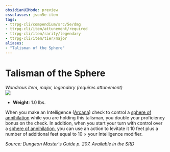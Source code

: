 ```yaml
---
obsidianUIMode: preview
cssclasses: json5e-item
tags:
- ttrpg-cli/compendium/src/5e/dmg
- ttrpg-cli/item/attunement/required
- ttrpg-cli/item/rarity/legendary
- ttrpg-cli/item/tier/major
aliases: 
- "Talisman of the Sphere"
---
```

# Talisman of the Sphere
*Wondrous item, major, legendary (requires attunement)*  
![](/3-Mechanics/CLI/Compendium/items/img/talisman-of-the-sphere.webp#right)

- **Weight**: 1.0 lbs.

When you make an Intelligence ([Arcana](/3-Mechanics/CLI/Rules/skills.md#Arcana)) check to control a [sphere of annihilation](/3-Mechanics/CLI/Compendium/items/sphere-of-annihilation.md) while you are holding this talisman, you double your proficiency bonus on the check. In addition, when you start your turn with control over a [sphere of annihilation](/3-Mechanics/CLI/Compendium/items/sphere-of-annihilation.md), you can use an action to levitate it 10 feet plus a number of additional feet equal to 10 × your Intelligence modifier.

*Source: Dungeon Master's Guide p. 207. Available in the <span title='Systems Reference Document (5.1)'>SRD</span>*